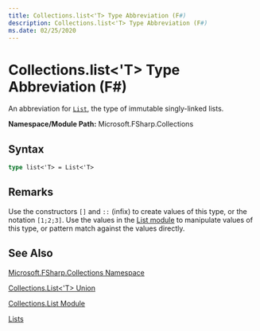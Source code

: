 ```yaml
---
title: Collections.list<'T> Type Abbreviation (F#)
description: Collections.list<'T> Type Abbreviation (F#)
ms.date: 02/25/2020
---
```


# Collections.list<'T> Type Abbreviation (F#)

An abbreviation for [`List`](collections.list-module-[fsharp].md), the type of immutable singly-linked lists.

**Namespace/Module Path:** Microsoft.FSharp.Collections

## Syntax

```fsharp
type list<'T> = List<'T>
```

## Remarks
Use the constructors `[]` and `::` (infix) to create values of this type, or the notation `[1;2;3]`. Use the values in the [List module](collections.list-module-[fsharp].md) to manipulate values of this type, or pattern match against the values directly.


## See Also
[Microsoft.FSharp.Collections Namespace](Microsoft.FSharp.Collections-Namespace.md)

[Collections.List&#60;'T&#62; Union](Collections.List%5B%27T%5D-Union-%5BFSharp%5D.md)

[Collections.List Module](Collections.List-Module-%5BFSharp%5D.md)

[Lists](../../language-reference/lists.md)
